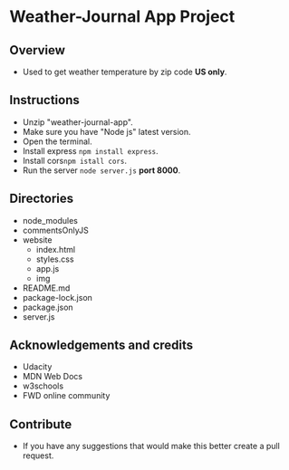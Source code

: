 # Weather-Journal App Project

## Overview
- Used to get weather temperature by zip code **US only**.
## Instructions
- Unzip "weather-journal-app".
- Make sure you have "Node js" latest version.
- Open the terminal.
- Install express `npm install express`.
- Install cors`npm istall cors`.
- Run the server `node server.js` **port 8000**.
## Directories
- node_modules
- commentsOnlyJS
- website
  - index.html
  - styles.css    
  - app.js
  - img
- README.md
- package-lock.json
- package.json
- server.js
 ## Acknowledgements and credits
  - Udacity
  - MDN Web Docs
  - w3schools
  - FWD online community
## Contribute
  - If you have any suggestions that would make this better create a pull request.